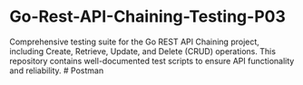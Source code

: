 # Go-Rest-API-Chaining-Testing-P03
Comprehensive testing suite for the Go REST API Chaining project, including Create, Retrieve, Update, and Delete (CRUD) operations. This repository contains well-documented test scripts to ensure API functionality and reliability. # Postman
